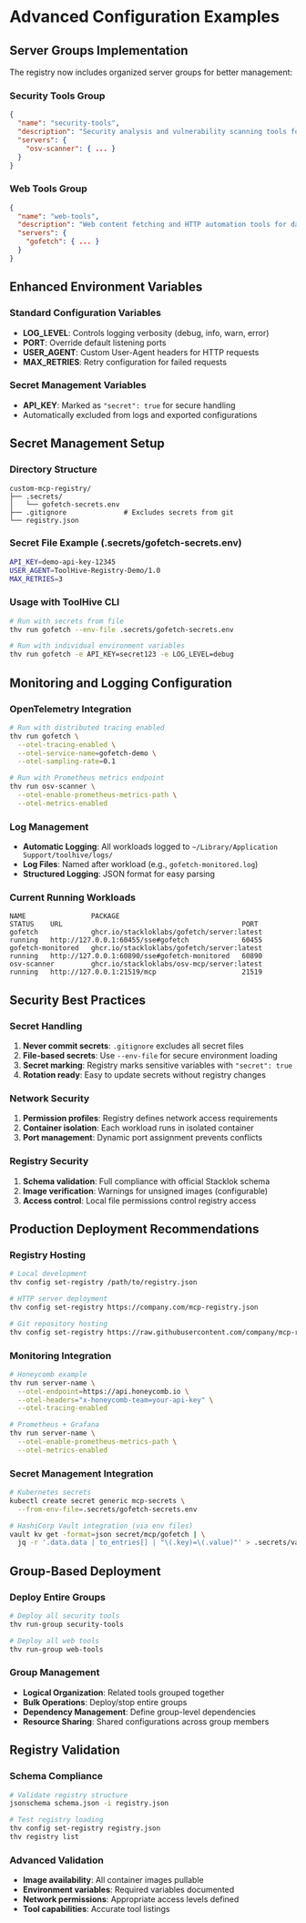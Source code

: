 # Advanced Configuration Examples

## Server Groups Implementation

The registry now includes organized server groups for better management:

### Security Tools Group
```json
{
  "name": "security-tools",
  "description": "Security analysis and vulnerability scanning tools for comprehensive security assessment",
  "servers": {
    "osv-scanner": { ... }
  }
}
```

### Web Tools Group  
```json
{
  "name": "web-tools", 
  "description": "Web content fetching and HTTP automation tools for data retrieval and web scraping tasks",
  "servers": {
    "gofetch": { ... }
  }
}
```

## Enhanced Environment Variables

### Standard Configuration Variables
- **LOG_LEVEL**: Controls logging verbosity (debug, info, warn, error)
- **PORT**: Override default listening ports
- **USER_AGENT**: Custom User-Agent headers for HTTP requests
- **MAX_RETRIES**: Retry configuration for failed requests

### Secret Management Variables
- **API_KEY**: Marked as `"secret": true` for secure handling
- Automatically excluded from logs and exported configurations

## Secret Management Setup

### Directory Structure
```
custom-mcp-registry/
├── .secrets/
│   └── gofetch-secrets.env
├── .gitignore              # Excludes secrets from git
└── registry.json
```

### Secret File Example (.secrets/gofetch-secrets.env)
```bash
API_KEY=demo-api-key-12345
USER_AGENT=ToolHive-Registry-Demo/1.0
MAX_RETRIES=3
```

### Usage with ToolHive CLI
```bash
# Run with secrets from file
thv run gofetch --env-file .secrets/gofetch-secrets.env

# Run with individual environment variables
thv run gofetch -e API_KEY=secret123 -e LOG_LEVEL=debug
```

## Monitoring and Logging Configuration

### OpenTelemetry Integration
```bash
# Run with distributed tracing enabled
thv run gofetch \
  --otel-tracing-enabled \
  --otel-service-name=gofetch-demo \
  --otel-sampling-rate=0.1

# Run with Prometheus metrics endpoint
thv run osv-scanner \
  --otel-enable-prometheus-metrics-path \
  --otel-metrics-enabled
```

### Log Management
- **Automatic Logging**: All workloads logged to `~/Library/Application Support/toolhive/logs/`
- **Log Files**: Named after workload (e.g., `gofetch-monitored.log`)
- **Structured Logging**: JSON format for easy parsing

### Current Running Workloads
```
NAME                PACKAGE                                      STATUS    URL                                            PORT
gofetch             ghcr.io/stackloklabs/gofetch/server:latest   running   http://127.0.0.1:60455/sse#gofetch             60455
gofetch-monitored   ghcr.io/stackloklabs/gofetch/server:latest   running   http://127.0.0.1:60890/sse#gofetch-monitored   60890
osv-scanner         ghcr.io/stackloklabs/osv-mcp/server:latest   running   http://127.0.0.1:21519/mcp                     21519
```

## Security Best Practices

### Secret Handling
1. **Never commit secrets**: `.gitignore` excludes all secret files
2. **File-based secrets**: Use `--env-file` for secure environment loading
3. **Secret marking**: Registry marks sensitive variables with `"secret": true`
4. **Rotation ready**: Easy to update secrets without registry changes

### Network Security
1. **Permission profiles**: Registry defines network access requirements
2. **Container isolation**: Each workload runs in isolated container
3. **Port management**: Dynamic port assignment prevents conflicts

### Registry Security
1. **Schema validation**: Full compliance with official Stacklok schema
2. **Image verification**: Warnings for unsigned images (configurable)
3. **Access control**: Local file permissions control registry access

## Production Deployment Recommendations

### Registry Hosting
```bash
# Local development
thv config set-registry /path/to/registry.json

# HTTP server deployment
thv config set-registry https://company.com/mcp-registry.json

# Git repository hosting
thv config set-registry https://raw.githubusercontent.com/company/mcp-registry/main/registry.json
```

### Monitoring Integration
```bash
# Honeycomb example
thv run server-name \
  --otel-endpoint=https://api.honeycomb.io \
  --otel-headers="x-honeycomb-team=your-api-key" \
  --otel-tracing-enabled

# Prometheus + Grafana
thv run server-name \
  --otel-enable-prometheus-metrics-path \
  --otel-metrics-enabled
```

### Secret Management Integration
```bash
# Kubernetes secrets
kubectl create secret generic mcp-secrets \
  --from-env-file=.secrets/gofetch-secrets.env

# HashiCorp Vault integration (via env files)
vault kv get -format=json secret/mcp/gofetch | \
  jq -r '.data.data | to_entries[] | "\(.key)=\(.value)"' > .secrets/vault-secrets.env
```

## Group-Based Deployment

### Deploy Entire Groups
```bash
# Deploy all security tools
thv run-group security-tools

# Deploy all web tools  
thv run-group web-tools
```

### Group Management
- **Logical Organization**: Related tools grouped together
- **Bulk Operations**: Deploy/stop entire groups
- **Dependency Management**: Define group-level dependencies
- **Resource Sharing**: Shared configurations across group members

## Registry Validation

### Schema Compliance
```bash
# Validate registry structure
jsonschema schema.json -i registry.json

# Test registry loading
thv config set-registry registry.json
thv registry list
```

### Advanced Validation
- **Image availability**: All container images pullable
- **Environment variables**: Required variables documented
- **Network permissions**: Appropriate access levels defined
- **Tool capabilities**: Accurate tool listings